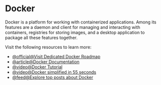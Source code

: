 # Docker

Docker is a platform for working with containerized applications. Among its features are a daemon and client for managing and interacting with containers, registries for storing images, and a desktop application to package all these features together.

Visit the following resources to learn more:

- [@official@Visit Dedicated Docker Roadmap](https://roadmap.sh/docker)
- [@article@Docker Documentation](https://docs.docker.com/)
- [@video@Docker Tutorial](https://www.youtube.com/watch?v=RqTEHSBrYFw)
- [@video@Docker simplified in 55 seconds](https://youtu.be/vP_4DlOH1G4)
- [@feed@Explore top posts about Docker](https://app.daily.dev/tags/docker?ref=roadmapsh)

